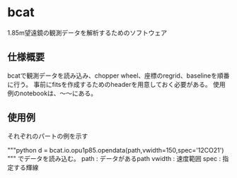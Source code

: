 # bcat
1.85m望遠鏡の観測データを解析するためのソフトウェア

## 仕様概要
bcatで観測データを読み込み、chopper wheel、座標のregrid、baselineを順番に行う。
事前にfitsを作成するためのheaderを用意しておく必要がある。
使用例のnotebookは、〜〜にある。

## 使用例
それぞれのパートの例を示す

"""python
d = bcat.io.opu1p85.opendata(path,vwidth=150,spec='12CO21')
"""
でデータを読み込む。
path : データがあるpath
vwidth : 速度範囲
spec : 指定する輝線